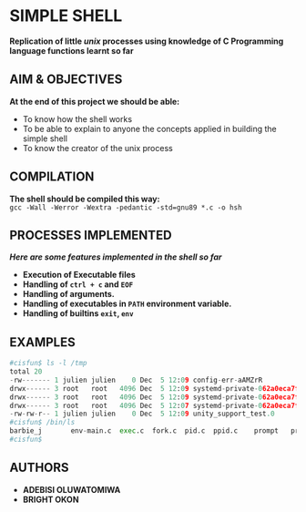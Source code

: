 # SIMPLE SHELL
**Replication of little _unix_ processes using knowledge of C Programming language functions learnt so far**
<br>
## AIM & OBJECTIVES
**At the end of this project we should be able:**

- To know how the shell works
- To be able to explain to anyone the concepts applied in building the simple shell
- To know the creator of the unix process

## COMPILATION
**The shell should be compiled this way:** <br>
`gcc -Wall -Werror -Wextra -pedantic -std=gnu89 *.c -o hsh` <br>

## PROCESSES IMPLEMENTED
***Here are some features implemented in the shell so far*** <br>

- **Execution of Executable files**
- **Handling of `ctrl + c` and `EOF`**
- **Handling of arguments.**
- **Handling of executables in `PATH` environment variable.**
- **Handling of builtins `exit`, `env`**

## EXAMPLES
``` py
#cisfun$ ls -l /tmp
total 20
-rw------- 1 julien julien    0 Dec  5 12:09 config-err-aAMZrR
drwx------ 3 root   root   4096 Dec  5 12:09 systemd-private-062a0eca7f2a44349733e78cb4abdff4-colord.service-V7DUzr
drwx------ 3 root   root   4096 Dec  5 12:09 systemd-private-062a0eca7f2a44349733e78cb4abdff4-rtkit-daemon.service-ANGvoV
drwx------ 3 root   root   4096 Dec  5 12:07 systemd-private-062a0eca7f2a44349733e78cb4abdff4-systemd-timesyncd.service-CdXUtH
-rw-rw-r-- 1 julien julien    0 Dec  5 12:09 unity_support_test.0
#cisfun$ /bin/ls
barbie_j       env-main.c  exec.c  fork.c  pid.c  ppid.c    prompt   prompt.c  shell_0.3  stat    test_scripting.sh  wait.c
#cisfun$
```

## AUTHORS
- **ADEBISI OLUWATOMIWA**
- **BRIGHT OKON**